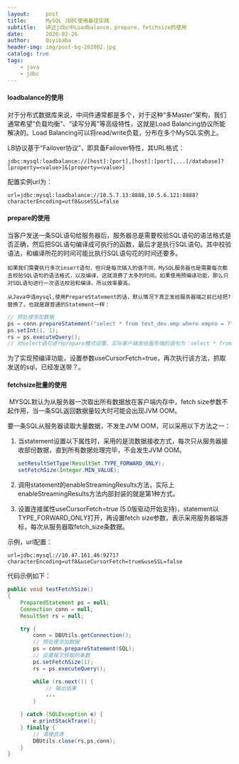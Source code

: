 ```yaml
---
layout:     post                    
title:     	MySQL JDBC使用最佳实践										
subtitle:   讲述jdbc中Loadbalance，prepare，fetchsize的使用
date:       2020-02-26            
author:     Qiyibaba               
header-img: img/post-bg-202002.jpg   
catalog: true                     
tags:                               
    - java
    - jdbc
---
```


#### loadbalance的使用

对于分布式数据库来说，中间件通常都是多个，对于这种“多Master”架构，我们通常希望“负载均衡”、“读写分离”等高级特性，这就是Load Balancing协议所能解决的。Load Balancing可以将read/write负载，分布在多个MySQL实例上。

LB协议基于“Failover协议”，即具备Failover特性，其URL格式：

```
jdbc:mysql:loadbalance://[host]:[port],[host]:[port],...[/database]?[property=<value>]&[property=<value>]
```

配置实例url为：

```
url=jdbc:mysql:loadbalance://10.5.7.13:8888,10.5.6.121:8888?characterEncoding=utf8&useSSL=false
```
#### prepare的使用

​	当客户发送一条SQL语句给服务器后，服务器总是需要校验SQL语句的语法格式是否正确，然后把SQL语句编译成可执行的函数，最后才是执行SQL语句。其中校验语法，和编译所花的时间可能比执行SQL语句花的时间还要多。

 	如果我们需要执行多次insert语句，但只是每次插入的值不同，MySQL服务器也是需要每次都去校验SQL语句的语法格式，以及编译，这就浪费了太多的时间。如果使用预编译功能，那么只对SQL语句进行一次语法校验和编译，所以效率要高。

 	从Java中连mysql,使用PrepareStatement的话，默认情况下真正发给服务器端之前已经把?替换了。也就是跟普通的Statement一样：

```java
// 预处理添加数据
ps = conn.prepareStatement("select * from test_dev.emp where empno = ?");
ps.setInt(1, 1);
rs = ps.executeQuery(); 
// 对select语句进行prepare模式设置，实际客户端发给服务端的语句为：select * from test_dev.emp where empno = 1对语句进行了替换。
```

​	为了实现预编译功能，设置参数useCursorFetch=true，再次执行该方法，抓取发送的sql，已经发送带？。

#### fetchsize批量的使用

​	MYSQL默认为从服务器一次取出所有数据放在客户端内存中，fetch size参数不起作用，当一条SQL返回数据量较大时可能会出现JVM OOM。

要一条SQL从服务器读取大量数据，不发生JVM OOM，可以采用以下方法之一：

1. 当statement设置以下属性时，采用的是流数据接收方式，每次只从服务器接收部份数据，直到所有数据处理完毕，不会发生JVM OOM。

   ```java
   setResultSetType(ResultSet.TYPE_FORWARD_ONLY);
   setFetchSize(Integer.MIN_VALUE);
   ```

2. 调用statement的enableStreamingResults方法，实际上enableStreamingResults方法内部封装的就是第1种方式。

3. 设置连接属性useCursorFetch=true (5.0版驱动开始支持)，statement以TYPE_FORWARD_ONLY打开，再设置fetch size参数，表示采用服务器端游标，每次从服务器取fetch_size条数据。

示例，url配置：

```
url=jdbc:mysql://10.47.161.46:9271?characterEncoding=utf8&useCursorFetch=true&useSSL=false
```

 代码示例如下：

```java
public void testFetchSize()
{
	PreparedStatement ps = null;
	Connection conn = null;
	ResultSet rs = null;

	try {
		conn = DBUtils.getConnection();
		// 预处理添加数据
		ps = conn.prepareStatement(SQL);
		// 设置每次预取的条数
		ps.setFetchSize(1);
		rs = ps.executeQuery();

		while (rs.next()) {
			// 输出结果
			...
		}

	} catch (SQLException e) {
		e.printStackTrace();
	} finally {
		// 清理资源
		DBUtils.close(rs,ps,conn);
	}	
}
```
